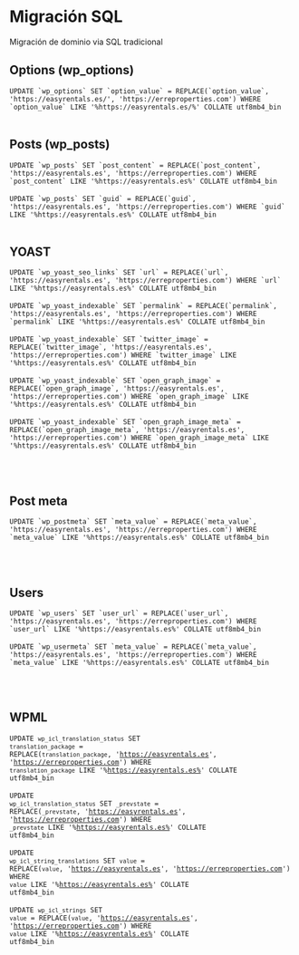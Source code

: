 <h1>Migración SQL</h1>
Migración de dominio via SQL tradicional

<h2>Options (wp_options)</h2>
<code>UPDATE `wp_options` SET `option_value` = REPLACE(`option_value`, 'https://easyrentals.es/', 'https://erreproperties.com') WHERE `option_value` LIKE '%https://easyrentals.es/%' COLLATE utf8mb4_bin</code>
<br><br>
<h2>Posts (wp_posts)</h2>
<code>UPDATE `wp_posts` SET `post_content` = REPLACE(`post_content`, 'https://easyrentals.es', 'https://erreproperties.com') WHERE `post_content` LIKE '%https://easyrentals.es%' COLLATE utf8mb4_bin</code>
<br><br>
<code>UPDATE `wp_posts` SET `guid` = REPLACE(`guid`, 'https://easyrentals.es', 'https://erreproperties.com') WHERE `guid` LIKE '%https://easyrentals.es%' COLLATE utf8mb4_bin</code>
<br><br>
<h2>YOAST</h2>
<code>UPDATE `wp_yoast_seo_links` SET `url` = REPLACE(`url`, 'https://easyrentals.es', 'https://erreproperties.com') WHERE `url` LIKE '%https://easyrentals.es%' COLLATE utf8mb4_bin</code>
<br><br>
<code>UPDATE `wp_yoast_indexable` SET `permalink` = REPLACE(`permalink`, 'https://easyrentals.es', 'https://erreproperties.com') WHERE `permalink` LIKE '%https://easyrentals.es%' COLLATE utf8mb4_bin</code>
<br><br>
<code>UPDATE `wp_yoast_indexable` SET `twitter_image` = REPLACE(`twitter_image`, 'https://easyrentals.es', 'https://erreproperties.com') WHERE `twitter_image` LIKE '%https://easyrentals.es%' COLLATE utf8mb4_bin</code>
<br><br>
<code>UPDATE `wp_yoast_indexable` SET `open_graph_image` = REPLACE(`open_graph_image`, 'https://easyrentals.es', 'https://erreproperties.com') WHERE `open_graph_image` LIKE '%https://easyrentals.es%' COLLATE utf8mb4_bin</code>
<br><br>
<code>UPDATE `wp_yoast_indexable` SET `open_graph_image_meta` = REPLACE(`open_graph_image_meta`, 'https://easyrentals.es', 'https://erreproperties.com') WHERE `open_graph_image_meta` LIKE '%https://easyrentals.es%' COLLATE utf8mb4_bin</code>

<br><br>
<h2>Post meta</h2>
<code>UPDATE `wp_postmeta` SET `meta_value` = REPLACE(`meta_value`, 'https://easyrentals.es', 'https://erreproperties.com') WHERE `meta_value` LIKE '%https://easyrentals.es%' COLLATE utf8mb4_bin</code>

<br><br>
<h2>Users</h2>
<code>UPDATE `wp_users` SET `user_url` = REPLACE(`user_url`, 'https://easyrentals.es', 'https://erreproperties.com') WHERE `user_url` LIKE '%https://easyrentals.es%' COLLATE utf8mb4_bin</code>
<br><br>
<code>UPDATE `wp_usermeta` SET `meta_value` = REPLACE(`meta_value`, 'https://easyrentals.es', 'https://erreproperties.com') WHERE `meta_value` LIKE '%https://easyrentals.es%' COLLATE utf8mb4_bin</code>

<br><br>
<h2>WPML</h2>

<code>UPDATE `wp_icl_translation_status` SET `translation_package` = REPLACE(`translation_package`, 'https://easyrentals.es', 'https://erreproperties.com') WHERE `translation_package` LIKE '%https://easyrentals.es%' COLLATE utf8mb4_bin</code>
<br><br>
<code>UPDATE `wp_icl_translation_status` SET `_prevstate` = REPLACE(`_prevstate`, 'https://easyrentals.es', 'https://erreproperties.com') WHERE `_prevstate` LIKE '%https://easyrentals.es%' COLLATE utf8mb4_bin</code>
<br><br>
<code>UPDATE `wp_icl_string_translations` SET `value` = REPLACE(`value`, 'https://easyrentals.es', 'https://erreproperties.com') WHERE `value` LIKE '%https://easyrentals.es%' COLLATE utf8mb4_bin</code>
<br><br>
<code>UPDATE `wp_icl_strings` SET `value` = REPLACE(`value`, 'https://easyrentals.es', 'https://erreproperties.com') WHERE `value` LIKE '%https://easyrentals.es%' COLLATE utf8mb4_bin</code>
